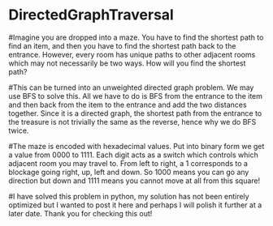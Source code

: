# DirectedGraphTraversal
#Imagine you are dropped into a maze. You have to find the shortest path to find an item, and then you have to find the shortest path back to the entrance. However, every room has unique paths to other adjacent rooms which may not necessarily be two ways. How will you find the shortest path?

#This can be turned into an unweighted directed graph problem. We may use BFS to solve this. All we have to do is BFS from the entrance to the item and then back from the item to the entrance and add the two distances together. Since it is a directed graph, the shortest path from the entrance to the treasure is not trivially the same as the reverse, hence why we do BFS twice.

#The maze is encoded with hexadecimal values. Put into binary form we get a value from 0000 to 1111. Each digit acts as a switch which controls which adjacent room you may travel to. From left to right, a 1 corresponds to a blockage going right, up, left and down. So 1000 means you can go any direction but down and 1111 means you cannot move at all from this square!

#I have solved this problem in python, my solution has not been entirely optimized but I wanted to post it here and perhaps I will polish it further at a later date. Thank you for checking this out!
